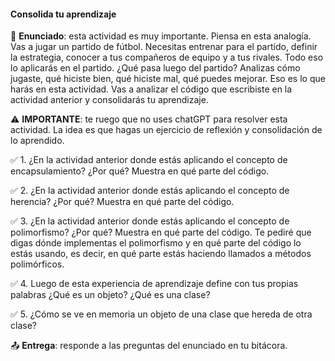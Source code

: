 #### Consolida tu aprendizaje 

🎯 **Enunciado**: esta actividad es muy importante. Piensa en esta analogía. 
Vas a jugar un partido de fútbol. Necesitas entrenar para el partido, definir 
la estrategia, conocer a tus compañeros de equipo y a tus rivales. Todo eso 
lo aplicarás en el partido. ¿Qué pasa luego del partido? Analizas cómo jugaste, 
qué hiciste bien, qué hiciste mal, qué puedes mejorar. Eso es lo que harás en
esta actividad. Vas a analizar el código que escribiste en la actividad anterior y 
consolidarás tu aprendizaje.

⚠️ **IMPORTANTE**: te ruego que no uses chatGPT para resolver esta actividad. La idea 
es que hagas un ejercicio de reflexión y consolidación de lo aprendido.

✅ 1. ¿En la actividad anterior donde estás aplicando el concepto de encapsulamiento? 
¿Por qué? Muestra en qué parte del código.

✅ 2. ¿En la actividad anterior donde estás aplicando el concepto de herencia?
¿Por qué? Muestra en qué parte del código.

✅ 3. ¿En la actividad anterior donde estás aplicando el concepto de polimorfismo?
¿Por qué? Muestra en qué parte del código. Te pediré que digas dónde implementas 
el polimorfismo y en qué parte del código lo estás usando, es decir, en qué parte 
estás haciendo llamados a métodos polimórficos.

✅ 4. Luego de esta experiencia de aprendizaje define con tus propias palabras 
¿Qué es un objeto? ¿Qué es una clase?

✅ 5. ¿Cómo se ve en memoria un objeto de una clase que hereda de otra clase?

📤 **Entrega**: responde a las preguntas del enunciado en tu bitácora.